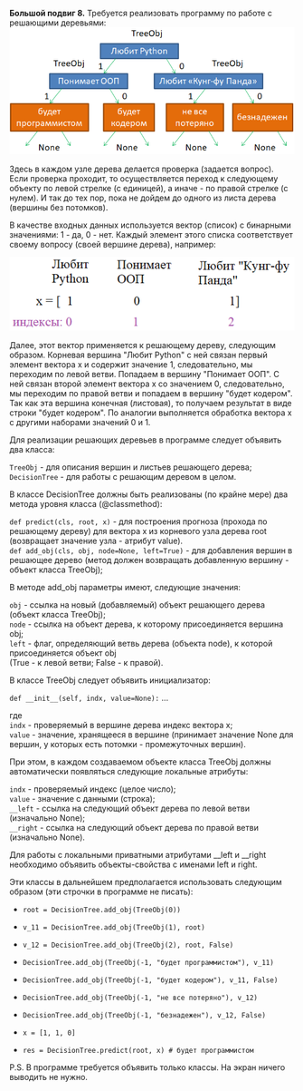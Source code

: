 **Большой подвиг 8.** Требуется реализовать программу по работе с решающими деревьями:
![img.png](img.png)

Здесь в каждом узле дерева делается проверка (задается вопрос).
Если проверка проходит, то осуществляется переход к следующему объекту по левой стрелке (с единицей), а иначе - по 
правой стрелке (с нулем). И так до тех пор, пока не дойдем до одного из листа дерева (вершины без потомков).

В качестве входных данных используется вектор (список) с бинарными значениями: 1 - да, 0 - нет.
Каждый элемент этого списка соответствует своему вопросу (своей вершине дерева), например:

![img_1.png](img_1.png) 

Далее, этот вектор применяется к решающему дереву, следующим образом. Корневая вершина "Любит Python" с ней связан
первый элемент вектора x и содержит значение 1, следовательно, мы переходим по левой ветви. Попадаем в вершину 
"Понимает ООП". С ней связан второй элемент вектора x со значением 0, следовательно, мы переходим по правой ветви
и попадаем в вершину "будет кодером". Так как эта вершина конечная (листовая), то получаем результат в виде строки
"будет кодером". По аналогии выполняется обработка вектора x с другими наборами значений 0 и 1.

Для реализации решающих деревьев в программе следует объявить два класса:

`TreeObj` - для описания вершин и листьев решающего дерева; \
`DecisionTree` - для работы с решающим деревом в целом.

В классе DecisionTree должны быть реализованы (по крайне мере) два метода уровня класса (@classmethod):

`def predict(cls, root, x)` - для построения прогноза (прохода по решающему дереву) для вектора x из корневого узла 
дерева root (возвращает значение узла - атрибут value). \
`def add_obj(cls, obj, node=None, left=True)` - для добавления вершин в решающее дерево (метод должен возвращать 
добавленную вершину - объект класса TreeObj);

В методе add_obj параметры имеют, следующие значения:

`obj` - ссылка на новый (добавляемый) объект решающего дерева (объект класса TreeObj); \
`node` - ссылка на объект дерева, к которому присоединяется вершина obj; \
`left` - флаг, определяющий ветвь дерева (объекта node), к которой присоединяется объект obj  
(True - к левой ветви; False - к правой).

В классе TreeObj следует объявить инициализатор:

`def __init__(self, indx, value=None):` ...

где \
`indx` - проверяемый в вершине дерева индекс вектора x; \
`value` - значение, хранящееся в вершине (принимает значение None для вершин, у которых есть потомки - промежуточных вершин).

При этом, в каждом создаваемом объекте класса TreeObj должны автоматически появляться следующие локальные атрибуты:

`indx` - проверяемый индекс (целое число); \
`value` - значение с данными (строка); \
`__left` - ссылка на следующий объект дерева по левой ветви (изначально None); \
`__right` - ссылка на следующий объект дерева по правой ветви (изначально None).

Для работы с локальными приватными атрибутами __left и __right необходимо объявить объекты-свойства с именами left и right.

Эти классы в дальнейшем предполагается использовать следующим образом (эти строчки в программе не писать):

- `root = DecisionTree.add_obj(TreeObj(0))`
- `v_11 = DecisionTree.add_obj(TreeObj(1), root)`
- `v_12 = DecisionTree.add_obj(TreeObj(2), root, False)`
- `DecisionTree.add_obj(TreeObj(-1, "будет программистом"), v_11)`
- `DecisionTree.add_obj(TreeObj(-1, "будет кодером"), v_11, False)`
- `DecisionTree.add_obj(TreeObj(-1, "не все потеряно"), v_12)`
- `DecisionTree.add_obj(TreeObj(-1, "безнадежен"), v_12, False)`

- `x = [1, 1, 0]`
- `res = DecisionTree.predict(root, x) # будет программистом`

P.S. В программе требуется объявить только классы. На экран ничего выводить не нужно. 